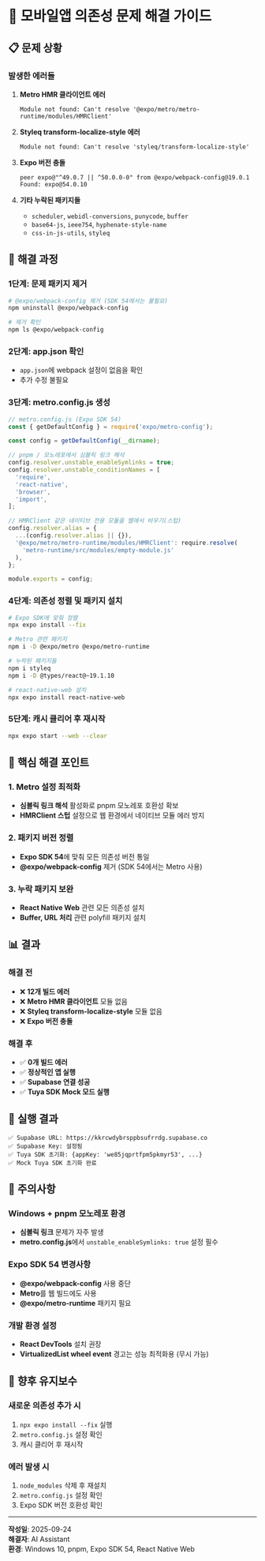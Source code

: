 # 📱 모바일앱 의존성 문제 해결 가이드

## 📋 문제 상황

### 발생한 에러들
1. **Metro HMR 클라이언트 에러**
   ```
   Module not found: Can't resolve '@expo/metro/metro-runtime/modules/HMRClient'
   ```

2. **Styleq transform-localize-style 에러**
   ```
   Module not found: Can't resolve 'styleq/transform-localize-style'
   ```

3. **Expo 버전 충돌**
   ```
   peer expo@"^49.0.7 || ^50.0.0-0" from @expo/webpack-config@19.0.1
   Found: expo@54.0.10
   ```

4. **기타 누락된 패키지들**
   - `scheduler`, `webidl-conversions`, `punycode`, `buffer`
   - `base64-js`, `ieee754`, `hyphenate-style-name`
   - `css-in-js-utils`, `styleq`

## 🔧 해결 과정

### 1단계: 문제 패키지 제거
```bash
# @expo/webpack-config 제거 (SDK 54에서는 불필요)
npm uninstall @expo/webpack-config

# 제거 확인
npm ls @expo/webpack-config
```

### 2단계: app.json 확인
- `app.json`에 webpack 설정이 없음을 확인
- 추가 수정 불필요

### 3단계: metro.config.js 생성
```javascript
// metro.config.js (Expo SDK 54)
const { getDefaultConfig } = require('expo/metro-config');

const config = getDefaultConfig(__dirname);

// pnpm / 모노레포에서 심볼릭 링크 해석
config.resolver.unstable_enableSymlinks = true;
config.resolver.unstable_conditionNames = [
  'require',
  'react-native',
  'browser',
  'import',
];

// HMRClient 같은 네이티브 전용 모듈을 웹에서 비우기(스텁)
config.resolver.alias = {
  ...(config.resolver.alias || {}),
  '@expo/metro/metro-runtime/modules/HMRClient': require.resolve(
    'metro-runtime/src/modules/empty-module.js'
  ),
};

module.exports = config;
```

### 4단계: 의존성 정렬 및 패키지 설치
```bash
# Expo SDK에 맞춰 정렬
npx expo install --fix

# Metro 관련 패키지
npm i -D @expo/metro @expo/metro-runtime

# 누락된 패키지들
npm i styleq
npm i -D @types/react@~19.1.10

# react-native-web 설치
npx expo install react-native-web
```

### 5단계: 캐시 클리어 후 재시작
```bash
npx expo start --web --clear
```

## 🎯 핵심 해결 포인트

### 1. Metro 설정 최적화
- **심볼릭 링크 해석** 활성화로 pnpm 모노레포 호환성 확보
- **HMRClient 스텁** 설정으로 웹 환경에서 네이티브 모듈 에러 방지

### 2. 패키지 버전 정렬
- **Expo SDK 54**에 맞춰 모든 의존성 버전 통일
- **@expo/webpack-config** 제거 (SDK 54에서는 Metro 사용)

### 3. 누락 패키지 보완
- **React Native Web** 관련 모든 의존성 설치
- **Buffer, URL 처리** 관련 polyfill 패키지 설치

## 📊 결과

### 해결 전
- ❌ **12개 빌드 에러**
- ❌ **Metro HMR 클라이언트** 모듈 없음
- ❌ **Styleq transform-localize-style** 모듈 없음
- ❌ **Expo 버전 충돌**

### 해결 후
- ✅ **0개 빌드 에러**
- ✅ **정상적인 앱 실행**
- ✅ **Supabase 연결 성공**
- ✅ **Tuya SDK Mock 모드 실행**

## 🚀 실행 결과

```
✅ Supabase URL: https://kkrcwdybrsppbsufrrdg.supabase.co
✅ Supabase Key: 설정됨
✅ Tuya SDK 초기화: {appKey: 'we85jqprtfpm5pkmyr53', ...}
✅ Mock Tuya SDK 초기화 완료
```

## 📝 주의사항

### Windows + pnpm 모노레포 환경
- **심볼릭 링크** 문제가 자주 발생
- **metro.config.js**에서 `unstable_enableSymlinks: true` 설정 필수

### Expo SDK 54 변경사항
- **@expo/webpack-config** 사용 중단
- **Metro**를 웹 빌드에도 사용
- **@expo/metro-runtime** 패키지 필요

### 개발 환경 설정
- **React DevTools** 설치 권장
- **VirtualizedList wheel event** 경고는 성능 최적화용 (무시 가능)

## 🔄 향후 유지보수

### 새로운 의존성 추가 시
1. `npx expo install --fix` 실행
2. `metro.config.js` 설정 확인
3. 캐시 클리어 후 재시작

### 에러 발생 시
1. `node_modules` 삭제 후 재설치
2. `metro.config.js` 설정 확인
3. Expo SDK 버전 호환성 확인

---

**작성일**: 2025-09-24  
**해결자**: AI Assistant  
**환경**: Windows 10, pnpm, Expo SDK 54, React Native Web
